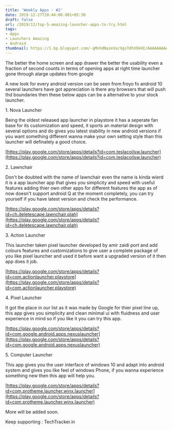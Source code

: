 ```yaml
---
title: 'Weekly Apps - #2'
date: 2019-12-27T20:44:00.001+05:30
draft: false
url: /2019/12/top-5-amazing-launcher-apps-to-try.html
tags: 
- Apps
- Launchers Amazing
- Android
thumbnail: https://1.bp.blogspot.com/-qMnhdNazeVo/XgsTdhX9kHI/AAAAAAAAAbk/eaG3VE_qu8cSzH3IUCDmxlClh7n4KZrjwCLcBGAsYHQ/s320/IMG_20191231_145231_939.jpg
---
```


  
The better the home screen and app drawer the better the usability even a fraction of second counts in terms of opening apps at right time launcher gone through alarge updates from google

A new look for every android version can be seen from froyo fo android 10 several launchers have got appreciation is there any browsers that will push thd boundaries then these below apps can be a alternative to your stock launcher.

  

  

1\. Nova Launcher

  

Being the oldest released app launcher in playstore it has a seperate fan base for its customization and speed, it sports an material design with several options and do gives you latest stability in new android versions if you want something different wanna make your own setting style than this launcher will definately a good choice.

  

[https://play.google.com/store/apps/details?id=com.teslacoilsw.launcher](https://play.google.com/store/apps/details?id=com.teslacoilsw.launcher)

  

2\. Lawnchair

  

Don't be doubted with the name of lawnchair even the name is kinda wierd it is a app launcher app that gives you simplicity and speed with useful features adding thier own other apps for different features the app as of now doesn't support android Q at the moment completely, you can try yourself if you have latest version and check the performance.

  

[https://play.google.com/store/apps/details?id=ch.deletescape.lawnchair.plah](https://play.google.com/store/apps/details?id=ch.deletescape.lawnchair.plah)

  

3\. Action Launcher

  

This launcher taken pixel launcher developed by amir zaidi port and add colours features and customizations to give user a complete package of you like pixel launcher and used it before want a upgraded version of it then app does it job.

  

[https://play.google.com/store/apps/details?id=com.actionlauncher.playstore](https://play.google.com/store/apps/details?id=com.actionlauncher.playstore)

  

4\. Pixel Launcher

  

It got the place in our list as it was made by Google for thier pixel line up, this app gives you simplicity and clean minimal ui with fluidness and user experience in mind so if you like it you can try this app.

  

[https://play.google.com/store/apps/details?id=com.google.android.apps.nexuslauncher](https://play.google.com/store/apps/details?id=com.google.android.apps.nexuslauncher)

  

5\. Computer Launcher

  

This app gives you the user interface of windows 10 and adapt into android system and gives you like feel of windows Phone, if you wanna experience something new then this app will help you.

  

[https://play.google.com/store/apps/details?id=com.protheme.launcher.winx.launcher](https://play.google.com/store/apps/details?id=com.protheme.launcher.winx.launcher)

  

More will be added soon. 

  

Keep supporting : TechTracker.in